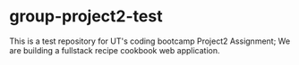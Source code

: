 # group-project2-test
This is a test repository for UT's coding bootcamp Project2 Assignment; We are building a fullstack recipe cookbook web application.
